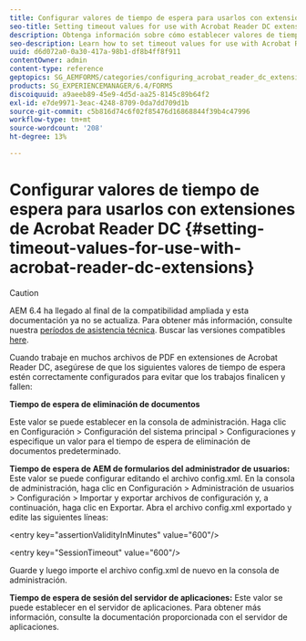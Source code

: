 ```yaml
---
title: Configurar valores de tiempo de espera para usarlos con extensiones de Acrobat Reader DC
seo-title: Setting timeout values for use with Acrobat Reader DC extensions
description: Obtenga información sobre cómo establecer valores de tiempo de espera para su uso con extensiones de Acrobat Reader DC.
seo-description: Learn how to set timeout values for use with Acrobat Reader DC extensions.
uuid: d6d072a0-0a30-417a-98b1-df8b4ff8f911
contentOwner: admin
content-type: reference
geptopics: SG_AEMFORMS/categories/configuring_acrobat_reader_dc_extensions
products: SG_EXPERIENCEMANAGER/6.4/FORMS
discoiquuid: a9aeeb89-45e9-4d5d-aa25-8145c89b64f2
exl-id: e7de9971-3eac-4248-8709-0da7dd709d1b
source-git-commit: c5b816d74c6f02f85476d16868844f39b4c47996
workflow-type: tm+mt
source-wordcount: '208'
ht-degree: 13%

---
```


# Configurar valores de tiempo de espera para usarlos con extensiones de Acrobat Reader DC  {#setting-timeout-values-for-use-with-acrobat-reader-dc-extensions}

>[!CAUTION]
>
>AEM 6.4 ha llegado al final de la compatibilidad ampliada y esta documentación ya no se actualiza. Para obtener más información, consulte nuestra [períodos de asistencia técnica](https://helpx.adobe.com/es/support/programs/eol-matrix.html). Buscar las versiones compatibles [here](https://experienceleague.adobe.com/docs/).

Cuando trabaje en muchos archivos de PDF en extensiones de Acrobat Reader DC, asegúrese de que los siguientes valores de tiempo de espera estén correctamente configurados para evitar que los trabajos finalicen y fallen:

**Tiempo de espera de eliminación de documentos**

Este valor se puede establecer en la consola de administración. Haga clic en Configuración > Configuración del sistema principal > Configuraciones y especifique un valor para el tiempo de espera de eliminación de documentos predeterminado.

**Tiempo de espera de AEM de formularios del administrador de usuarios:** Este valor se puede configurar editando el archivo config.xml. En la consola de administración, haga clic en Configuración > Administración de usuarios > Configuración > Importar y exportar archivos de configuración y, a continuación, haga clic en Exportar. Abra el archivo config.xml exportado y edite las siguientes líneas:

&lt;entry key=&quot;assertionValidityInMinutes&quot; value=&quot;600&quot;/>

&lt;entry key=&quot;SessionTimeout&quot; value=&quot;600&quot;/>

Guarde y luego importe el archivo config.xml de nuevo en la consola de administración.

**Tiempo de espera de sesión del servidor de aplicaciones:** Este valor se puede establecer en el servidor de aplicaciones. Para obtener más información, consulte la documentación proporcionada con el servidor de aplicaciones.
